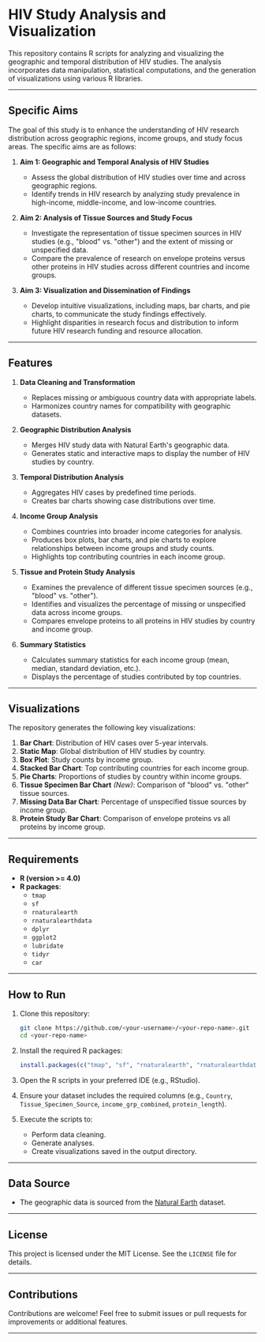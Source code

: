 # HIV Study Analysis and Visualization

This repository contains R scripts for analyzing and visualizing the geographic and temporal distribution of HIV studies. The analysis incorporates data manipulation, statistical computations, and the generation of visualizations using various R libraries.

---

## Specific Aims

The goal of this study is to enhance the understanding of HIV research distribution across geographic regions, income groups, and study focus areas. The specific aims are as follows:

1. **Aim 1: Geographic and Temporal Analysis of HIV Studies**
   - Assess the global distribution of HIV studies over time and across geographic regions.
   - Identify trends in HIV research by analyzing study prevalence in high-income, middle-income, and low-income countries.

2. **Aim 2: Analysis of Tissue Sources and Study Focus**
   - Investigate the representation of tissue specimen sources in HIV studies (e.g., "blood" vs. "other") and the extent of missing or unspecified data.
   - Compare the prevalence of research on envelope proteins versus other proteins in HIV studies across different countries and income groups.

3. **Aim 3: Visualization and Dissemination of Findings**
   - Develop intuitive visualizations, including maps, bar charts, and pie charts, to communicate the study findings effectively.
   - Highlight disparities in research focus and distribution to inform future HIV research funding and resource allocation.

---

## Features

1. **Data Cleaning and Transformation**
   - Replaces missing or ambiguous country data with appropriate labels.
   - Harmonizes country names for compatibility with geographic datasets.

2. **Geographic Distribution Analysis**
   - Merges HIV study data with Natural Earth's geographic data.
   - Generates static and interactive maps to display the number of HIV studies by country.

3. **Temporal Distribution Analysis**
   - Aggregates HIV cases by predefined time periods.
   - Creates bar charts showing case distributions over time.

4. **Income Group Analysis**
   - Combines countries into broader income categories for analysis.
   - Produces box plots, bar charts, and pie charts to explore relationships between income groups and study counts.
   - Highlights top contributing countries in each income group.

5. **Tissue and Protein Study Analysis**
   - Examines the prevalence of different tissue specimen sources (e.g., "blood" vs. "other").
   - Identifies and visualizes the percentage of missing or unspecified data across income groups.
   - Compares envelope proteins to all proteins in HIV studies by country and income group.

6. **Summary Statistics**
   - Calculates summary statistics for each income group (mean, median, standard deviation, etc.).
   - Displays the percentage of studies contributed by top countries.

---

## Visualizations

The repository generates the following key visualizations:

1. **Bar Chart**: Distribution of HIV cases over 5-year intervals.
2. **Static Map**: Global distribution of HIV studies by country.
3. **Box Plot**: Study counts by income group.
4. **Stacked Bar Chart**: Top contributing countries for each income group.
5. **Pie Charts**: Proportions of studies by country within income groups.
6. **Tissue Specimen Bar Chart** *(New)*: Comparison of "blood" vs. "other" tissue sources.
7. **Missing Data Bar Chart**: Percentage of unspecified tissue sources by income group.
8. **Protein Study Bar Chart**: Comparison of envelope proteins vs all proteins by income group.

---

## Requirements

- **R (version >= 4.0)**
- **R packages**:
  - `tmap`
  - `sf`
  - `rnaturalearth`
  - `rnaturalearthdata`
  - `dplyr`
  - `ggplot2`
  - `lubridate`
  - `tidyr`
  - `car`

---

## How to Run

1. Clone this repository:
   ```bash
   git clone https://github.com/<your-username>/<your-repo-name>.git
   cd <your-repo-name>
   ```

2. Install the required R packages:
   ```R
   install.packages(c("tmap", "sf", "rnaturalearth", "rnaturalearthdata", "dplyr", "ggplot2", "lubridate", "tidyr", "car"))
   ```

3. Open the R scripts in your preferred IDE (e.g., RStudio).

4. Ensure your dataset includes the required columns (e.g., `Country`, `Tissue_Specimen_Source`, `income_grp_combined`, `protein_length`).

5. Execute the scripts to:
   - Perform data cleaning.
   - Generate analyses.
   - Create visualizations saved in the output directory.

---

## Data Source

- The geographic data is sourced from the [Natural Earth](https://www.naturalearthdata.com/) dataset.

---

## License

This project is licensed under the MIT License. See the `LICENSE` file for details.

---

## Contributions

Contributions are welcome! Feel free to submit issues or pull requests for improvements or additional features.

---
